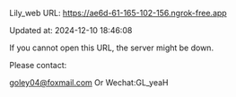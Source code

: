 Lily_web URL: https://ae6d-61-165-102-156.ngrok-free.app

Updated at: 2024-12-10 18:46:08

If you cannot open this URL, the server might be down.

Please contact: 

goley04@foxmail.com Or Wechat:GL_yeaH
